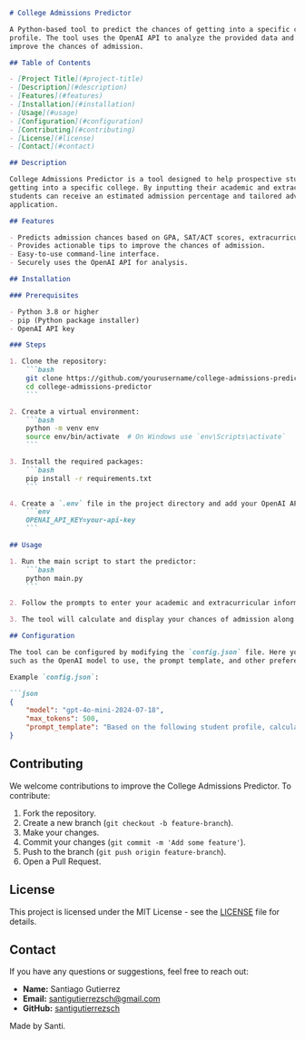 ```markdown
# College Admissions Predictor

A Python-based tool to predict the chances of getting into a specific college based on a student's
profile. The tool uses the OpenAI API to analyze the provided data and give actionable advice to
improve the chances of admission.

## Table of Contents

- [Project Title](#project-title)
- [Description](#description)
- [Features](#features)
- [Installation](#installation)
- [Usage](#usage)
- [Configuration](#configuration)
- [Contributing](#contributing)
- [License](#license)
- [Contact](#contact)

## Description

College Admissions Predictor is a tool designed to help prospective students assess their chances of
getting into a specific college. By inputting their academic and extracurricular information,
students can receive an estimated admission percentage and tailored advice on how to improve their
application.

## Features

- Predicts admission chances based on GPA, SAT/ACT scores, extracurricular activities, and more.
- Provides actionable tips to improve the chances of admission.
- Easy-to-use command-line interface.
- Securely uses the OpenAI API for analysis.

## Installation

### Prerequisites

- Python 3.8 or higher
- pip (Python package installer)
- OpenAI API key

### Steps

1. Clone the repository:
    ```bash
    git clone https://github.com/yourusername/college-admissions-predictor.git
    cd college-admissions-predictor
    ```

2. Create a virtual environment:
    ```bash
    python -m venv env
    source env/bin/activate  # On Windows use `env\Scripts\activate`
    ```

3. Install the required packages:
    ```bash
    pip install -r requirements.txt
    ```

4. Create a `.env` file in the project directory and add your OpenAI API key:
    ```env
    OPENAI_API_KEY=your-api-key
    ```

## Usage

1. Run the main script to start the predictor:
    ```bash
    python main.py
    ```

2. Follow the prompts to enter your academic and extracurricular information.

3. The tool will calculate and display your chances of admission along with tips for improvement.

## Configuration

The tool can be configured by modifying the `config.json` file. Here you can set various parameters
such as the OpenAI model to use, the prompt template, and other preferences.

Example `config.json`:

```json
{
    "model": "gpt-4o-mini-2024-07-18",
    "max_tokens": 500,
    "prompt_template": "Based on the following student profile, calculate the percentage chance of getting into {college_name} and provide actionable advice to improve their chances:\n\nStudent Profile:\n- GPA: {GPA}\n- SAT Score: {SAT}\n- ACT Score: {ACT}\n- Extracurriculars: {Extracurriculars}\n- Intended Major: {Major}\n- State of Residence: {State}\n- Additional Info: {AdditionalInfo}\n\nProvide a JSON response with these keys:\n- \"chance\" (admission percentage)\n- \"tips\" (advice to improve chances)"
}
```

## Contributing

We welcome contributions to improve the College Admissions Predictor. To contribute:

1. Fork the repository.
2. Create a new branch (`git checkout -b feature-branch`).
3. Make your changes.
4. Commit your changes (`git commit -m 'Add some feature'`).
5. Push to the branch (`git push origin feature-branch`).
6. Open a Pull Request.

## License

This project is licensed under the MIT License - see the [LICENSE](LICENSE) file for details.

## Contact

If you have any questions or suggestions, feel free to reach out:

- **Name:** Santiago Gutierrez
- **Email:** santigutierrezsch@gmail.com
- **GitHub:** [santigutierrezsch](https://github.com/santigutierrezsch)








Made by Santi.
